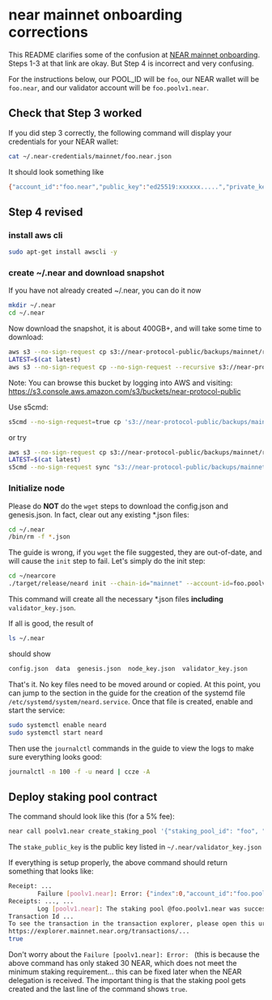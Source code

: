 # near mainnet onboarding corrections

This README clarifies some of the confusion at [NEAR mainnet onboarding](https://github.com/Open-Shard-Alliance/MainnetOnboarding/blob/main/MainnetGO.md).
Steps 1-3 at that link are okay. But Step 4 is incorrect and very confusing.

For the instructions below, our POOL_ID will be `foo`, our NEAR wallet will be `foo.near`, and our validator account will be `foo.poolv1.near`.

## Check that Step 3 worked

If you did step 3 correctly, the following command will display your credentials for your NEAR wallet:
```bash
cat ~/.near-credentials/mainnet/foo.near.json
```

It should look something like
```bash
{"account_id":"foo.near","public_key":"ed25519:xxxxxx.....","private_key":"ed25519:xxxx....."}
```

## Step 4 revised

### install aws cli
```bash
sudo apt-get install awscli -y
```

### create ~/.near and download snapshot

If you have not already created ~/.near, you can do it now
```bash
mkdir ~/.near
cd ~/.near
```

Now download the snapshot, it is about 400GB+, and will take some time to download:
```bash
aws s3 --no-sign-request cp s3://near-protocol-public/backups/mainnet/rpc/latest .
LATEST=$(cat latest)
aws s3 --no-sign-request cp --no-sign-request --recursive s3://near-protocol-public/backups/mainnet/rpc/$LATEST ~/.near/data
```
Note: You can browse this bucket by logging into AWS and visiting:
https://s3.console.aws.amazon.com/s3/buckets/near-protocol-public

Use s5cmd:
```bash
s5cmd --no-sign-request=true cp 's3://near-protocol-public/backups/mainnet/rpc/2023-02-06T12:01:01Z/*' .
```
or try
```bash
aws s3 --no-sign-request cp s3://near-protocol-public/backups/mainnet/rpc/latest .
LATEST=$(cat latest)
s5cmd --no-sign-request sync "s3://near-protocol-public/backups/mainnet/rpc/${latest:?}/*" ~/.near/data/
```

###  Initialize node

Please do **NOT** do the `wget` steps to download the config.json and genesis.json. In fact, clear out any existing \*.json files: 

```bash
cd ~/.near
/bin/rm -f *.json
```

The guide is wrong, if you `wget` the file suggested, they are out-of-date, and will cause the `init` step to fail. Let's simply do the init step:
```bash
cd ~/nearcore
./target/release/neard init --chain-id="mainnet" --account-id=foo.poolv1.near
```
This command will create all the necessary \*.json files **including** `validator_key.json`.

If all is good, the result of
```bash
ls ~/.near
```
should show
```bash
config.json  data  genesis.json  node_key.json  validator_key.json
```
That's it. No key files need to be moved around or copied. At this point, you can jump to the section in the guide for the creation of the systemd file `/etc/systemd/system/neard.service`. Once that file is created, enable and start the service:
```bash
sudo systemctl enable neard
sudo systemctl start neard
```

Then use the `journalctl` commands in the guide to view the logs to make sure everything looks good:
```bash
journalctl -n 100 -f -u neard | ccze -A
```

## Deploy staking pool contract

The command should look like this (for a 5% fee):
```bash
near call poolv1.near create_staking_pool '{"staking_pool_id": "foo", "owner_id": "foo.near", "stake_public_key": "UPDATE", "reward_fee_fraction": {"numerator": 5, "denominator": 100}}' --accountId="foo.near" --amount=30 --gas=300000000000000
```

The `stake_public_key` is the public key listed in `~/.near/validator_key.json`

If everything is setup properly, the above command should return something that looks like:
```bash
Receipt: ...
        Failure [poolv1.near]: Error: {"index":0,"account_id":"foo.poolv1.near","minimum_stake":"1908390594064193520557898801","stake":"29999999999999000000000000","kind":{"account_id":"foo.poolv1.near","minimum_stake":"1908390594064193520557898801","stake":"29999999999999000000000000"}}
Receipts: ..., ...
        Log [poolv1.near]: The staking pool @foo.poolv1.near was successfully created. Whitelisting...
Transaction Id ...
To see the transaction in the transaction explorer, please open this url in your browser
https://explorer.mainnet.near.org/transactions/...
true
```

Don't worry about the `Failure [poolv1.near]: Error: ` (this is because the above command has only staked 30 NEAR, which does not meet the minimum staking requirement... this can be fixed later when the NEAR delegation is received. The important thing is that the staking pool gets created and the last line of the command shows `true`.
